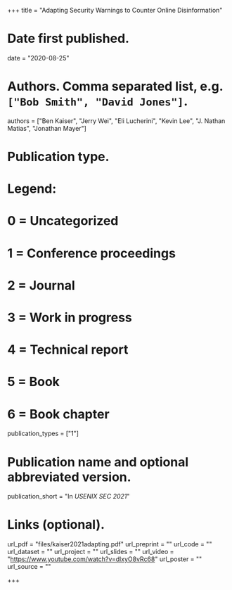 +++
title = "Adapting Security Warnings to Counter Online Disinformation"

# Date first published.
date = "2020-08-25"

# Authors. Comma separated list, e.g. `["Bob Smith", "David Jones"]`.
authors = ["Ben Kaiser", "Jerry Wei", "Eli Lucherini", "Kevin Lee", "J. Nathan Matias", "Jonathan Mayer"]

# Publication type.
# Legend:
# 0 = Uncategorized
# 1 = Conference proceedings
# 2 = Journal
# 3 = Work in progress
# 4 = Technical report
# 5 = Book
# 6 = Book chapter
publication_types = ["1"]

# Publication name and optional abbreviated version.
publication_short = "In *USENIX SEC 2021*"

# Links (optional).
url_pdf = "files/kaiser2021adapting.pdf"
url_preprint = ""
url_code = ""
url_dataset = ""
url_project = ""
url_slides = ""
url_video = "https://www.youtube.com/watch?v=dlxyO8vRc68"
url_poster = ""
url_source = ""

+++